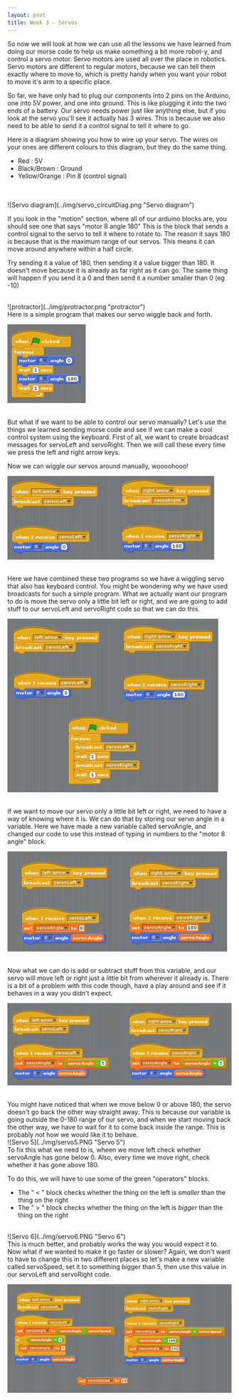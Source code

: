 ```yaml
---
layout: post
title: Week 3 - Servos
---
```


So now we will look at how we can use all the lessons we have learned from doing our morse code to help us make something a bit more robot-y, and control a servo motor. Servo motors are used all over the place in robotics. Servo motors are different to regular motors, because we can tell them exactly where to move to, which is pretty handy when you want your robot to move it's arm to a specific place.


So far, we have only had to plug our components into 2 pins on the Arduino, one into 5V power, and one into ground. This is like plugging it into the two ends of a battery. Our servo needs power just like anything else, but if you look at the servo you'll see it actually has 3 wires. This is because we also need to be able to send it a control signal to tell it where to go.


Here is a diagram showing you how to wire up your servo. The wires on your ones are different colours to this diagram, but they do the same thing. 

 - Red           : 5V
 - Black/Brown   : Ground
 - Yellow/Orange : Pin 8 (control signal)

<br>
<br>
![Servo diagram](../img/servo_circuitDiag.png "Servo diagram")

If you look in the "motion" section, where all of our arduino blocks are, you should see one that says "motor 8 angle 180" This is the block that sends a control signal to the servo to tell it where to rotate to. The reason it says 180 is because that is the maximum range of our servos. This means it can move around anywhere within a half circle.


Try sending it a value of 180, then sending it a value bigger than 180. It doesn't move because it is already as far right as it can go. The same thing will happen if you send it a 0 and then send it a number smaller than 0 (eg -10)

<br>
![protractor](../img/protractor.png "protractor")


<br>
Here is a simple program that makes our servo wiggle back and forth.

![servo wiggle](../img/servo_wiggle.PNG "servo wiggle")

<br>
But what if we want to be able to control our servo manually? Let's use the things we learned sending morse code and see if we can make a cool control system using the keyboard. First of all, we want to create broadcast messages for servoLeft and servoRight. Then we will call these every time we press the left and right arrow keys. 

Now we can wiggle our servos around manually, woooohooo!

![Servo 1](../img/servo1.png "Servo 1")


<br>
Here we have combined these two programs so we have a wiggling servo that also has keyboard control. You might be wondering why we have used broadcasts for such a simple program. What we actually want our program to do is move the servo only a little bit left or right, and we are going to add stuff to our servoLeft and servoRight code so that we can do this.

![Servo 2](../img/servo2.png "Servo 2")


<br>
If we want to move our servo only a little bit left or right, we need to have a way of knowing where it is. We can do that by storing our servo angle in a variable. Here we have made a new variable called servoAngle, and changed our code to use this instead of typing in numbers to the "motor 8 angle" block.

![Servo 3](../img/servo3.png "Servo 3")


<br>
Now what we can do is add or subtract stuff from this variable, and our servo will move left or right just a little bit from wherever it already is. There is a bit of a problem with this code though, have a play around and see if it behaves in a way you didn't expect.

![Servo 4](../img/servo4.PNG "Servo 4")


<br>
You might have noticed that when we move below 0 or above 180, the servo doesn't go back the other way straight away. This is because our variable is going outside the 0-180 range of our servo, and when we start moving back the other way, we have to wait for it to come back inside the range. This is probably not how we would like it to behave.

<br>
![Servo 5](../img/servo5.PNG "Servo 5")


<br>
To fix this what we need to is, wheen we move left check whether servoAngle has gone below 0. Also, every time we move right, check whether it has gone above 180.


To do this, we will have to use some of the green "operators" blocks. 

  - The " < " block checks whether the thing on the left is *smaller* than the thing on the right
  - The " > " block checks whether the thing on the left is *bigger* than the thing on the right


<br>
![Servo 6](../img/servo6.PNG "Servo 6")


<br>
This is much better, and probably works the way you would expect it to. Now what if we wanted to make it go faster or slower? Again, we don't want to have to change this in two different places so let's make a new variable called servoSpeed, set it to something bigger than 5, then use this value in our servoLeft and servoRight code.

![Servo 7](../img/servo7.PNG "Servo 7")